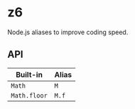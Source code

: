 # z6

Node.js aliases to improve coding speed.

## API

Built-in     | Alias
------------ | -----
`Math`       | `M`
`Math.floor` | `M.f`
